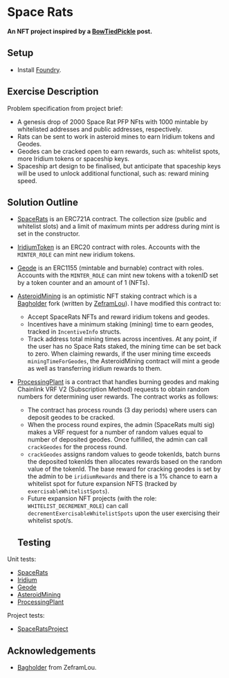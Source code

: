 # Space Rats

**An NFT project inspired by a [BowTiedPickle](https://twitter.com/BowTiedPickle/status/1586082088746639361) post.**

## Setup

- Install [Foundry](https://github.com/foundry-rs/foundry).

## Exercise Description

Problem specification from project brief:

- A genesis drop of 2000 Space Rat PFP NFts with 1000 mintable by whitelisted addresses and public addresses, respectively.
- Rats can be sent to work in asteroid mines to earn Iridium tokens and Geodes.
- Geodes can be cracked open to earn rewards, such as: whitelist spots, more Iridium tokens or spaceship keys.
- Spaceship art design to be finalised, but anticipate that spaceship keys will be used to unlock additional functional, such as: reward mining speed.

## Solution Outline

- [SpaceRats](./src/SpaceRats.sol) is an ERC721A contract. The collection size (public and whitelist slots) and a limit of maximum mints per address during mint is set in the constructor.
- [IridiumToken](./src/IridiumToken.sol) is an ERC20 contract with roles. Accounts with the `MINTER_ROLE` can mint new iridium tokens.
- [Geode](./src/Geode.sol) is an ERC1155 (mintable and burnable) contract with roles. Accounts with the `MINTER_ROLE` can mint new tokens with a tokenID set by a token counter and an amount of 1 (NFTs).
- [AsteroidMining](./src/staking/AsteroidMining.sol) is an optimistic NFT staking contract which is a [Bagholder](https://github.com/ZeframLou/bagholder) fork (written by [ZeframLou](https://twitter.com/boredGenius)). I have modified this contract to:
  - Accept SpaceRats NFTs and reward iridium tokens and geodes.
  - Incentives have a minimum staking (mining) time to earn geodes, tracked in `IncentiveInfo` structs.
  - Track address total mining times across incentives. At any point, if the user has no Space Rats staked, the mining time can be set back to zero. When claiming rewards, if the user mining time exceeds `miningTimeForGeodes`, the AsteroidMining contract will mint a geode as well as transferring iridium rewards to them.
- [ProcessingPlant](./src/ProcessingPlant.sol) is a contract that handles burning geodes and making Chainlink VRF V2 (Subscription Method) requests to obtain random numbers for determining user rewards. The contract works as follows:

  - The contract has process rounds (3 day periods) where users can deposit geodes to be cracked.
  - When the process round expires, the admin (SpaceRats multi sig) makes a VRF request for a number of random values equal to number of deposited geodes. Once fulfilled, the admin can call `crackGeodes` for the process round.
  - `crackGeodes` assigns random values to geode tokenIds, batch burns the deposited tokenIds then allocates rewards based on the random value of the tokenId. The base reward for cracking geodes is set by the admin to be `iridiumRewards` and there is a 1% chance to earn a whitelist spot for future expansion NFTS (tracked by `exercisableWhitelistSpots`).
  - Future expansion NFT projects (with the role: `WHITELIST_DECREMENT_ROLE`) can call `decrementExercisableWhitelistSpots` upon the user exercising their whitelist spot/s.

  ## Testing

Unit tests:

- [SpaceRats](./test/SpaceRats.t.sol)
- [Iridium](./test/Iridium.t.sol)
- [Geode](./test/Geode.t.sol)
- [AsteroidMining](./test/AsteroidMining.t.sol)
- [ProcessingPlant](./test/ProcessingPlant.t.sol)

Project tests:

- [SpaceRatsProject](./test/SpaceRatsProject.t.sol)

## Acknowledgements

- [Bagholder](https://github.com/ZeframLou/bagholder) from ZeframLou.
